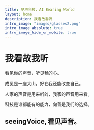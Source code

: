 ```yaml
---
title: 见声科技，AI Hearing World
layout: home
description: 我看故我听
intro_image: "images/glasses2.png"
intro_image_absolute: true
intro_image_hide_on_mobile: true
---
```


# 我看故我听

看见你的声音，听见我的心。

成见是一座大山，好在我还能改变自己。

人家的声音是用来听的，我家的声音用来看。

科技是谁都能有的能力，向善是我们的选择。

## seeingVoice, 看见声音。